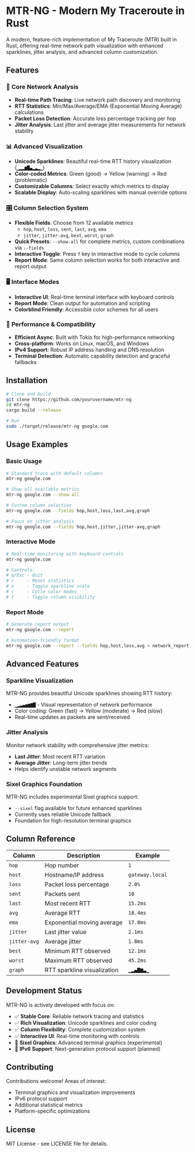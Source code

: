# MTR-NG - Modern My Traceroute in Rust

A modern, feature-rich implementation of My Traceroute (MTR) built in Rust, offering real-time network path visualization with enhanced sparklines, jitter analysis, and advanced column customization.

## Features

### 🎯 **Core Network Analysis**
- **Real-time Path Tracing**: Live network path discovery and monitoring
- **RTT Statistics**: Min/Max/Average/EMA (Exponential Moving Average) calculations  
- **Packet Loss Detection**: Accurate loss percentage tracking per hop
- **Jitter Analysis**: Last jitter and average jitter measurements for network stability

### 📊 **Advanced Visualization**
- **Unicode Sparklines**: Beautiful real-time RTT history visualization (`▁▂▂▆█▄▂▃▂▁`)
- **Color-coded Metrics**: Green (good) → Yellow (warning) → Red (problematic)
- **Customizable Columns**: Select exactly which metrics to display
- **Scalable Display**: Auto-scaling sparklines with manual override options

### 🎛️ **Column Selection System**
- **Flexible Fields**: Choose from 12 available metrics
  - `hop`, `host`, `loss`, `sent`, `last`, `avg`, `ema`
  - `jitter`, `jitter-avg`, `best`, `worst`, `graph`
- **Quick Presets**: `--show-all` for complete metrics, custom combinations via `--fields`
- **Interactive Toggle**: Press `f` key in interactive mode to cycle columns
- **Report Mode**: Same column selection works for both interactive and report output

### 🖥️ **Interface Modes**
- **Interactive UI**: Real-time terminal interface with keyboard controls
- **Report Mode**: Clean output for automation and scripting
- **Colorblind Friendly**: Accessible color schemes for all users

### 🚀 **Performance & Compatibility**
- **Efficient Async**: Built with Tokio for high-performance networking
- **Cross-platform**: Works on Linux, macOS, and Windows
- **IPv4 Support**: Robust IP address handling and DNS resolution
- **Terminal Detection**: Automatic capability detection and graceful fallbacks

## Installation

```bash
# Clone and build
git clone https://github.com/yourusername/mtr-ng
cd mtr-ng
cargo build --release

# Run
sudo ./target/release/mtr-ng google.com
```

## Usage Examples

### Basic Usage
```bash
# Standard trace with default columns
mtr-ng google.com

# Show all available metrics
mtr-ng google.com --show-all

# Custom column selection
mtr-ng google.com --fields hop,host,loss,last,avg,graph

# Focus on jitter analysis  
mtr-ng google.com --fields hop,host,jitter,jitter-avg,graph
```

### Interactive Mode
```bash
# Real-time monitoring with keyboard controls
mtr-ng google.com

# Controls:
# q/Esc - Quit
# r     - Reset statistics  
# s     - Toggle sparkline scale
# c     - Cycle color modes
# f     - Toggle column visibility
```

### Report Mode
```bash
# Generate report output
mtr-ng google.com --report

# Automation-friendly format
mtr-ng google.com --report --fields hop,host,loss,avg > network_report.txt
```

## Advanced Features

### Sparkline Visualization
MTR-NG provides beautiful Unicode sparklines showing RTT history:
- `▁▂▃▄▅▆▇█` - Visual representation of network performance
- Color coding: Green (fast) → Yellow (moderate) → Red (slow)
- Real-time updates as packets are sent/received

### Jitter Analysis  
Monitor network stability with comprehensive jitter metrics:
- **Last Jitter**: Most recent RTT variation
- **Average Jitter**: Long-term jitter trends
- Helps identify unstable network segments

### Sixel Graphics Foundation
MTR-NG includes experimental Sixel graphics support:
- `--sixel` flag available for future enhanced sparklines
- Currently uses reliable Unicode fallback
- Foundation for high-resolution terminal graphics

## Column Reference

| Column      | Description                    | Example  |
|-------------|--------------------------------|----------|
| `hop`       | Hop number                     | `1`      |
| `host`      | Hostname/IP address            | `gateway.local` |
| `loss`      | Packet loss percentage         | `2.0%`   |
| `sent`      | Packets sent                   | `10`     |
| `last`      | Most recent RTT               | `15.2ms` |
| `avg`       | Average RTT                   | `18.4ms` |
| `ema`       | Exponential moving average    | `17.8ms` |
| `jitter`    | Last jitter value             | `2.1ms`  |
| `jitter-avg`| Average jitter                | `1.8ms`  |
| `best`      | Minimum RTT observed          | `12.1ms` |
| `worst`     | Maximum RTT observed          | `45.2ms` |
| `graph`     | RTT sparkline visualization   | `▁▂▄▇▆▃▁` |

## Development Status

MTR-NG is actively developed with focus on:
- ✅ **Stable Core**: Reliable network tracing and statistics
- ✅ **Rich Visualization**: Unicode sparklines and color coding  
- ✅ **Column Flexibility**: Complete customization system
- ✅ **Interactive UI**: Real-time monitoring with controls
- 🔄 **Sixel Graphics**: Advanced terminal graphics (experimental)
- 🔄 **IPv6 Support**: Next-generation protocol support (planned)

## Contributing

Contributions welcome! Areas of interest:
- Terminal graphics and visualization improvements
- IPv6 protocol support
- Additional statistical metrics
- Platform-specific optimizations

## License

MIT License - see LICENSE file for details. 